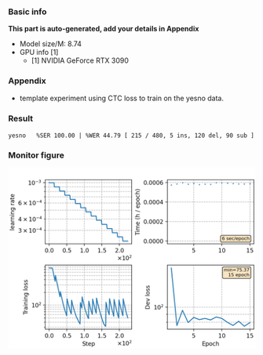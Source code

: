### Basic info

**This part is auto-generated, add your details in Appendix**

* Model size/M: 8.74
* GPU info \[1\]
  * \[1\] NVIDIA GeForce RTX 3090

### Appendix

* template experiment using CTC loss to train on the yesno data.

### Result
```
yesno   %SER 100.00 | %WER 44.79 [ 215 / 480, 5 ins, 120 del, 90 sub ]
```

### Monitor figure
![monitor](./monitor.png)

